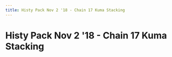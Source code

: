 ```yaml
---
title: Histy Pack Nov 2 '18 - Chain 17 Kuma Stacking
---
```

<ClientOnly><AssetLoader :reloadOnce="true" />
# Histy Pack Nov 2 '18 - Chain 17 Kuma Stacking

<GameSlides :jsonFileToLoad="'playermade/histy_nov2/chain17_kumastacking.json'" :useRandomSeed="false" :useManualData="false" :replay="true"></GameSlides>

</ClientOnly>
